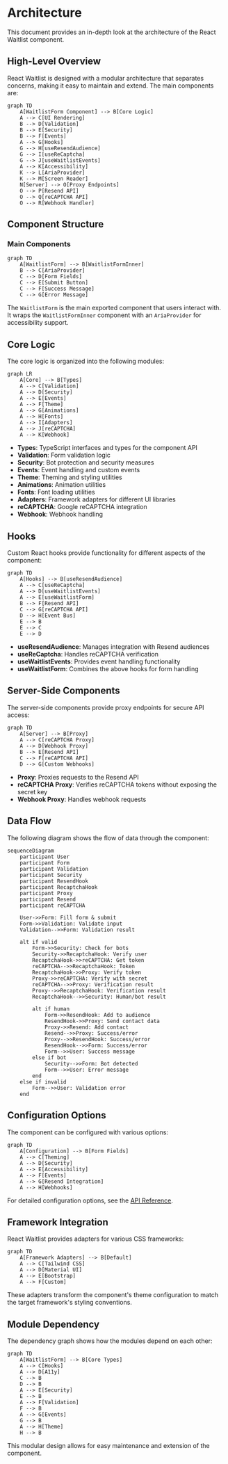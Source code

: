 # Architecture

This document provides an in-depth look at the architecture of the React Waitlist component.

## High-Level Overview

React Waitlist is designed with a modular architecture that separates concerns, making it easy to maintain and extend. The main components are:

```mermaid
graph TD
    A[WaitlistForm Component] --> B[Core Logic]
    A --> C[UI Rendering]
    B --> D[Validation]
    B --> E[Security]
    B --> F[Events]
    A --> G[Hooks]
    G --> H[useResendAudience]
    G --> I[useReCaptcha]
    G --> J[useWaitlistEvents]
    A --> K[Accessibility]
    K --> L[AriaProvider]
    K --> M[Screen Reader]
    N[Server] --> O[Proxy Endpoints]
    O --> P[Resend API]
    O --> Q[reCAPTCHA API]
    O --> R[Webhook Handler]
```

## Component Structure

### Main Components

```mermaid
graph TD
    A[WaitlistForm] --> B[WaitlistFormInner]
    B --> C[AriaProvider]
    C --> D[Form Fields]
    C --> E[Submit Button]
    C --> F[Success Message]
    C --> G[Error Message]
```

The `WaitlistForm` is the main exported component that users interact with. It wraps the `WaitlistFormInner` component with an `AriaProvider` for accessibility support.

## Core Logic

The core logic is organized into the following modules:

```mermaid
graph LR
    A[Core] --> B[Types]
    A --> C[Validation]
    A --> D[Security]
    A --> E[Events]
    A --> F[Theme]
    A --> G[Animations]
    A --> H[Fonts]
    A --> I[Adapters]
    A --> J[reCAPTCHA]
    A --> K[Webhook]
```

- **Types**: TypeScript interfaces and types for the component API
- **Validation**: Form validation logic
- **Security**: Bot protection and security measures
- **Events**: Event handling and custom events
- **Theme**: Theming and styling utilities
- **Animations**: Animation utilities
- **Fonts**: Font loading utilities
- **Adapters**: Framework adapters for different UI libraries
- **reCAPTCHA**: Google reCAPTCHA integration
- **Webhook**: Webhook handling

## Hooks

Custom React hooks provide functionality for different aspects of the component:

```mermaid
graph TD
    A[Hooks] --> B[useResendAudience]
    A --> C[useReCaptcha]
    A --> D[useWaitlistEvents]
    A --> E[useWaitlistForm]
    B --> F[Resend API]
    C --> G[reCAPTCHA API]
    D --> H[Event Bus]
    E --> B
    E --> C
    E --> D
```

- **useResendAudience**: Manages integration with Resend audiences
- **useReCaptcha**: Handles reCAPTCHA verification
- **useWaitlistEvents**: Provides event handling functionality
- **useWaitlistForm**: Combines the above hooks for form handling

## Server-Side Components

The server-side components provide proxy endpoints for secure API access:

```mermaid
graph TD
    A[Server] --> B[Proxy]
    A --> C[reCAPTCHA Proxy]
    A --> D[Webhook Proxy]
    B --> E[Resend API]
    C --> F[reCAPTCHA API]
    D --> G[Custom Webhooks]
```

- **Proxy**: Proxies requests to the Resend API
- **reCAPTCHA Proxy**: Verifies reCAPTCHA tokens without exposing the secret key
- **Webhook Proxy**: Handles webhook requests

## Data Flow

The following diagram shows the flow of data through the component:

```mermaid
sequenceDiagram
    participant User
    participant Form
    participant Validation
    participant Security
    participant ResendHook
    participant RecaptchaHook
    participant Proxy
    participant Resend
    participant reCAPTCHA

    User->>Form: Fill form & submit
    Form->>Validation: Validate input
    Validation-->>Form: Validation result
    
    alt if valid
        Form->>Security: Check for bots
        Security->>RecaptchaHook: Verify user
        RecaptchaHook->>reCAPTCHA: Get token
        reCAPTCHA-->>RecaptchaHook: Token
        RecaptchaHook->>Proxy: Verify token
        Proxy->>reCAPTCHA: Verify with secret
        reCAPTCHA-->>Proxy: Verification result
        Proxy-->>RecaptchaHook: Verification result
        RecaptchaHook-->>Security: Human/bot result
        
        alt if human
            Form->>ResendHook: Add to audience
            ResendHook->>Proxy: Send contact data
            Proxy->>Resend: Add contact
            Resend-->>Proxy: Success/error
            Proxy-->>ResendHook: Success/error
            ResendHook-->>Form: Success/error
            Form-->>User: Success message
        else if bot
            Security-->>Form: Bot detected
            Form-->>User: Error message
        end
    else if invalid
        Form-->>User: Validation error
    end
```

## Configuration Options

The component can be configured with various options:

```mermaid
graph TD
    A[Configuration] --> B[Form Fields]
    A --> C[Theming]
    A --> D[Security]
    A --> E[Accessibility]
    A --> F[Events]
    A --> G[Resend Integration]
    A --> H[Webhooks]
```

For detailed configuration options, see the [API Reference](./api.md).

## Framework Integration

React Waitlist provides adapters for various CSS frameworks:

```mermaid
graph TD
    A[Framework Adapters] --> B[Default]
    A --> C[Tailwind CSS]
    A --> D[Material UI]
    A --> E[Bootstrap]
    A --> F[Custom]
```

These adapters transform the component's theme configuration to match the target framework's styling conventions.

## Module Dependency

The dependency graph shows how the modules depend on each other:

```mermaid
graph TD
    A[WaitlistForm] --> B[Core Types]
    A --> C[Hooks]
    A --> D[A11y]
    C --> B
    D --> B
    A --> E[Security]
    E --> B
    A --> F[Validation]
    F --> B
    A --> G[Events]
    G --> B
    A --> H[Theme]
    H --> B
```

This modular design allows for easy maintenance and extension of the component. 